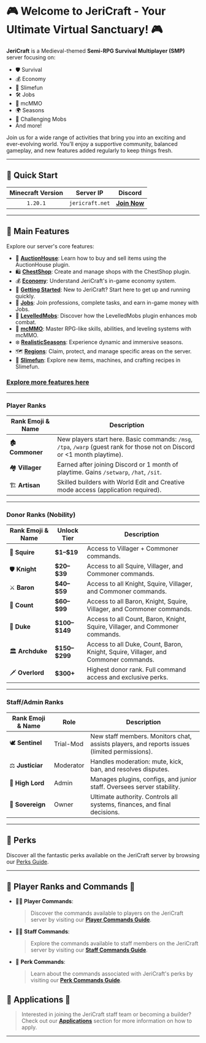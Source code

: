 # 🎮 Welcome to JeriCraft - Your Ultimate Virtual Sanctuary! 🎮

**JeriCraft** is a Medieval-themed **Semi-RPG Survival Multiplayer (SMP)** server focusing on:

- 🛡️ Survival
- 💰 Economy
- 🔮 Slimefun
- 🛠️ Jobs
- 🎯 mcMMO
- 🌍 Seasons
- 💪 Challenging Mobs
- And more!

Join us for a wide range of activities that bring you into an exciting and ever-evolving world. You’ll enjoy a
supportive community, balanced gameplay, and new features added regularly to keep things fresh.

---

## 🚀 Quick Start

| **Minecraft Version** |  **Server IP**  |                  **Discord**                  |
|:---------------------:|:---------------:|:---------------------------------------------:|
|       `1.20.1`        | `jericraft.net` | [**Join Now**](https://discord.gg/wuVcM9AZrr) |

---

## 📝 Main Features

Explore our server's core features:

- 📢 [**AuctionHouse**](/MINECRAFT/guides/AuctionHouse.md): Learn how to buy and sell items using the AuctionHouse
  plugin.
- 🛍️ [**ChestShop**](/MINECRAFT/guides/ChestShop.md): Create and manage shops with the ChestShop plugin.
- 💰 [**Economy**](/MINECRAFT/guides/Economy.md): Understand JeriCraft's in-game economy system.
- 🌟 [**Getting Started**](/MINECRAFT/guides/GettingStarted.md): New to JeriCraft? Start here to get up and running
  quickly.
- 💼 [**Jobs**](/MINECRAFT/guides/Jobs.md): Join professions, complete tasks, and earn in-game money with Jobs.
- 🦾 [**LevelledMobs**](/MINECRAFT/guides/LevelledMobs.md): Discover how the LevelledMobs plugin enhances mob combat.
- 🔱 [**mcMMO**](/MINECRAFT/guides/mcMMO.md): Master RPG-like skills, abilities, and leveling systems with mcMMO.
- ❄️ [**RealisticSeasons**](/MINECRAFT/guides/RealisticSeasons.md): Experience dynamic and immersive seasons.
- 🗺️ [**Regions**](/MINECRAFT/guides/Regions.md): Claim, protect, and manage specific areas on the server.
- 🧪 [**Slimefun**](/MINECRAFT/guides/Slimefun.md): Explore new items, machines, and crafting recipes in Slimefun.

### [Explore more features here](/MINECRAFT/features/features.md)

---

### Player Ranks

| Rank Emoji & Name | Description                                                                                                                 |  
|-------------------|-----------------------------------------------------------------------------------------------------------------------------|  
| 🏚️ **Commoner**  | New players start here. Basic commands: `/msg`, `/tpa`, `/warp` (guest rank for those not on Discord or <1 month playtime). |  
| 🏘️ **Villager**  | Earned after joining Discord or 1 month of playtime. Gains `/setwarp`, `/hat`, `/sit`.                                      |  
| 🏗️ **Artisan**   | Skilled builders with World Edit and Creative mode access (application required).                                           |  

---

### Donor Ranks (Nobility)

| Rank Emoji & Name | Unlock Tier    | Description                                                                        |  
|-------------------|----------------|------------------------------------------------------------------------------------|  
| 📜 **Squire**     | **\$1–$19**    | Access to Villager + Commoner commands.                                            |  
| 🛡️ **Knight**    | **\$20–$39**   | Access to all Squire, Villager, and Commoner commands.                             |  
| ⚔️ **Baron**      | **\$40–$59**   | Access to all Knight, Squire, Villager, and Commoner commands.                     |  
| 🏹 **Count**      | **\$60–$99**   | Access to all Baron, Knight, Squire, Villager, and Commoner commands.              |  
| 🏰 **Duke**       | **\$100–$149** | Access to all Count, Baron, Knight, Squire, Villager, and Commoner commands.       |  
| 🏛️ **Archduke**  | **\$150–$299** | Access to all Duke, Count, Baron, Knight, Squire, Villager, and Commoner commands. |  
| 🗡️ **Overlord**  | **$300+**      | Highest donor rank. Full command access and exclusive perks.                       |  

---

### Staff/Admin Ranks

| Rank Emoji & Name | Role      | Description                                                                                  |  
|-------------------|-----------|----------------------------------------------------------------------------------------------|  
| 🕊️ **Sentinel**  | Trial-Mod | New staff members. Monitors chat, assists players, and reports issues (limited permissions). |  
| ⚖️ **Justiciar**  | Moderator | Handles moderation: mute, kick, ban, and resolves disputes.                                  |  
| 🔱 **High Lord**  | Admin     | Manages plugins, configs, and junior staff. Oversees server stability.                       |  
| 👑 **Sovereign**  | Owner     | Ultimate authority. Controls all systems, finances, and final decisions.                     |

---

## 🎁 Perks

Discover all the fantastic perks available on the JeriCraft server by browsing
our [Perks Guide](/MINECRAFT/webstore/store.md).

---

## 👥 Player Ranks and Commands 👥

- 👨‍💼 **Player Commands**:
  > Discover the commands available to players on the JeriCraft server by visiting
  our [**Player Commands Guide**](/MINECRAFT/commands/PLAYER-COMMANDS.md).

- 👨‍💼 **Staff Commands**:
  > Explore the commands available to staff members on the JeriCraft server by visiting
  our [**Staff Commands Guide**](/MINECRAFT/commands/STAFF-COMMANDS.md).

- 🌟 **Perk Commands**:
  > Learn about the commands associated with JeriCraft's perks by visiting
  our [**Perk Commands Guide**](/MINECRAFT/commands/PLAYER-COMMANDS.md).

## 📝 Applications 📝

> Interested in joining the JeriCraft staff team or becoming a builder? Check out
> our [**Applications**](https://github.com/Chalwk/JeriCraftDocs/issues/new/choose) section for more information on how
> to apply.

---